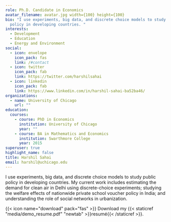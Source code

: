 ```yaml
---
role: Ph.D. Candidate in Economics
avatar_filename: avatar.jpg width={100} height={100}
bio: "I use experiments, big data, and discrete choice models to study public
  policy in developing countries. "
interests:
  - Development
  - Education
  - Energy and Environment
social:
  - icon: envelope
    icon_pack: fas
    link: /#contact
  - icon: twitter
    icon_pack: fab
    link: https://twitter.com/harshilsahai
  - icon: linkedin
    icon_pack: fab
    link: https://www.linkedin.com/in/harshil-sahai-ba52ba46/
organizations:
  - name: University of Chicago
    url: ""
education:
  courses:
    - course: PhD in Economics
      institution: University of Chicago
      year: ""
    - course: BA in Mathematics and Economics
      institution: Swarthmore College
      year: 2015
superuser: true
highlight_name: false
title: Harshil Sahai
email: harshil@uchicago.edu
---
```

I use experiments, big data, and discrete choice models to study public policy in developing countries. My current work includes estimating the demand for clean air in Delhi using discrete-choice experiments; studying the welfare effects of nationwide private school voucher policy in India; and understanding the role of social networks in urbanization.

{{< icon name="download" pack="fas" >}} Download my {{< staticref "media/demo_resume.pdf" "newtab" >}}resumé{{< /staticref >}}.
